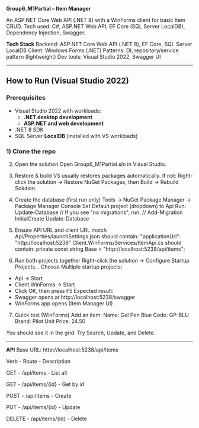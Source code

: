 **Group6_M1Partial – Item Manager**

An ASP.NET Core Web API (.NET 8) with a WinForms client for basic Item CRUD.
Tech used: C#, ASP.NET Web API, EF Core (SQL Server LocalDB), Dependency Injection, Swagger.

**Tech Stack**
Backend: ASP.NET Core Web API (.NET 8), EF Core, SQL Server LocalDB
Client: Windows Forms (.NET)
Patterns: DI, repository/service pattern (lightweight)
Dev tools: Visual Studio 2022, Swagger UI


***********************
## How to Run (Visual Studio 2022)

### Prerequisites
- Visual Studio 2022 with workloads:
  - **.NET desktop development**
  - **ASP.NET and web development**
- .NET 8 SDK
- SQL Server **LocalDB** (installed with VS workloads)

### 1) Clone the repo

2) Open the solution
Open Group6_M1Partial.sln in Visual Studio.

4) Restore & build
VS usually restores packages automatically.
If not: Right-click the solution → Restore NuGet Packages, then Build → Rebuild Solution.

4) Create the database (first run only)
Tools → NuGet Package Manager → Package Manager Console
Set Default project (dropdown) to Api
Run:
  Update-Database
// If you see "no migrations", run: //
  Add-Migration InitialCreate
  Update-Database

5) Ensure API URL and client URL match
Api/Properties/launchSettings.json should contain:
  "applicationUrl": "http://localhost:5238"
Client.WinForms/Services/ItemApi.cs should contain:
  private const string Base = "http://localhost:5238/api/items";

6) Run both projects together
Right-click the solution → Configure Startup Projects…
Choose Multiple startup projects:
  - Api → Start
  - Client.WinForms → Start
- Click OK, then press F5
Expected result:
- Swagger opens at http://localhost:5238/swagger
- WinForms app opens (Item Manager UI)

7) Quick test (WinForms)
Add an item:
Name: Gel Pen Blue
Code: GP-BLU
Brand: Pilot
Unit Price: 24.50

You should see it in the grid. Try Search, Update, and Delete.
***********************

**API**
Base URL: http://localhost:5238/api/items

Verb - Route - Description  

GET - /api/items - List all  

GET - /api/items/{id} - Get by id  

POST - /api/items - Create  

PUT - /api/items/{id} - Update  

DELETE - /api/items/{id} - Delete  

